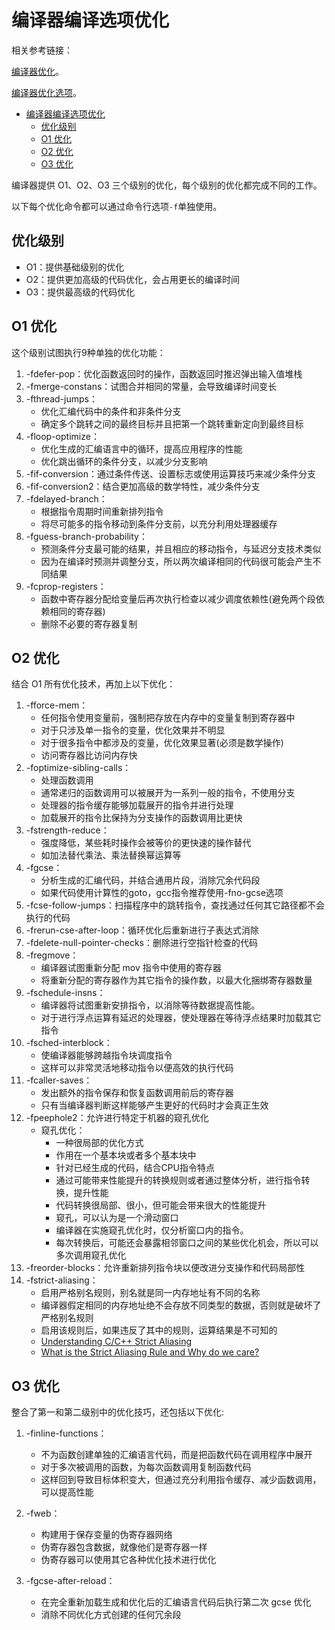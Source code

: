 
# 编译器编译选项优化

相关参考链接：

[编译器优化](https://en.wikipedia.org/wiki/Category:Compiler_optimizations)。

[编译器优化选项](https://gcc.gnu.org/onlinedocs/gcc-12.1.0/gcc/Optimize-Options.html)。

- [编译器编译选项优化](#编译器编译选项优化)
  - [优化级别](#优化级别)
  - [O1 优化](#o1-优化)
  - [O2 优化](#o2-优化)
  - [O3 优化](#o3-优化)

编译器提供 O1、O2、O3 三个级别的优化，每个级别的优化都完成不同的工作。

以下每个优化命令都可以通过命令行选项`-f`单独使用。

## 优化级别

- O1：提供基础级别的优化
- O2：提供更加高级的代码优化，会占用更长的编译时间
- O3：提供最高级的代码优化

## O1 优化

这个级别试图执行9种单独的优化功能：

1. -fdefer-pop：优化函数返回时的操作，函数返回时推迟弹出输入值堆栈
2. -fmerge-constans：试图合并相同的常量，会导致编译时间变长
3. -fthread-jumps：
   - 优化汇编代码中的条件和非条件分支
   - 确定多个跳转之间的最终目标并且把第一个跳转重新定向到最终目标
4. -floop-optimize：
   - 优化生成的汇编语言中的循环，提高应用程序的性能
   - 优化跳出循环的条件分支，以减少分支影响
5. -fif-conversion：通过条件传送、设置标志或使用运算技巧来减少条件分支
6. -fif-conversion2：结合更加高级的数学特性，减少条件分支
7. -fdelayed-branch：
   - 根据指令周期时间重新排列指令
   - 将尽可能多的指令移动到条件分支前，以充分利用处理器缓存
8. -fguess-branch-probability：
   - 预测条件分支最可能的结果，并且相应的移动指令，与延迟分支技术类似
   - 因为在编译时预测并调整分支，所以两次编译相同的代码很可能会产生不同结果
9. -fcprop-registers：
   - 函数中寄存器分配给变量后再次执行检查以减少调度依赖性(避免两个段依赖相同的寄存器)
   - 删除不必要的寄存器复制

## O2 优化

结合 O1 所有优化技术，再加上以下优化：

1. -fforce-mem：
   - 任何指令使用变量前，强制把存放在内存中的变量复制到寄存器中
   - 对于只涉及单一指令的变量，优化效果并不明显
   - 对于很多指令中都涉及的变量，优化效果显著(必须是数学操作)
   - 访问寄存器比访问内存快
2. -foptimize-sibling-calls：
   - 处理函数调用
   - 通常递归的函数调用可以被展开为一系列一般的指令，不使用分支
   - 处理器的指令缓存能够加载展开的指令并进行处理
   - 加载展开的指令比保持为分支操作的函数调用比更快
3. -fstrength-reduce：
   - 强度降低，某些耗时操作会被等价的更快速的操作替代
   - 如加法替代乘法、乘法替换幂运算等
4. -fgcse：
   - 分析生成的汇编代码，并结合通用片段，消除冗余代码段
   - 如果代码使用计算性的goto，gcc指令推荐使用-fno-gcse选项
5. -fcse-follow-jumps：扫描程序中的跳转指令，查找通过任何其它路径都不会执行的代码
6. -frerun-cse-after-loop：循环优化后重新进行子表达式消除
7. -fdelete-null-pointer-checks：删除进行空指针检查的代码
8. -fregmove：
   - 编译器试图重新分配 mov 指令中使用的寄存器
   - 将重新分配的寄存器作为其它指令的操作数，以最大化捆绑寄存器数量
9. -fschedule-insns：
   - 编译器将试图重新安排指令，以消除等待数据提高性能。
   - 对于进行浮点运算有延迟的处理器，使处理器在等待浮点结果时加载其它指令
10. -fsched-interblock：
    - 使编译器能够跨越指令块调度指令
    - 这样可以非常灵活地移动指令以便高效的执行代码
11. -fcaller-saves：
    - 发出额外的指令保存和恢复函数调用前后的寄存器
    - 只有当编译器判断这样能够产生更好的代码时才会真正生效
12. -fpeephole2：允许进行特定于机器的窥孔优化
    - 窥孔优化：
      - 一种很局部的优化方式
      - 作用在一个基本块或者多个基本块中
      - 针对已经生成的代码，结合CPU指令特点
      - 通过可能带来性能提升的转换规则或者通过整体分析，进行指令转换，提升性能
      - 代码转换很局部、很小，但可能会带来很大的性能提升
      - 窥孔，可以认为是一个滑动窗口
      - 编译器在实施窥孔优化时，仅分析窗口内的指令。
      - 每次转换后，可能还会暴露相邻窗口之间的某些优化机会，所以可以多次调用窥孔优化
13. -freorder-blocks：允许重新排列指令块以便改进分支操作和代码局部性
14. -fstrict-aliasing：
    - 启用严格别名规则，别名就是同一内存地址有不同的名称
    - 编译器假定相同的内存地址绝不会存放不同类型的数据，否则就是破坏了严格别名规则
    - 启用该规则后，如果违反了其中的规则，运算结果是不可知的
    - [Understanding C/C++ Strict Aliasing](http://dbp-consulting.com/tutorials/StrictAliasing.html)
    - [What is the Strict Aliasing Rule and Why do we care?](https://gist.github.com/shafik/848ae25ee209f698763cffee272a58f8)

## O3 优化

整合了第一和第二级别中的优化技巧，还包括以下优化:

1. -finline-functions：
   - 不为函数创建单独的汇编语言代码，而是把函数代码在调用程序中展开
   - 对于多次被调用的函数，为每次函数调用复制函数代码
   - 这样回到导致目标体积变大，但通过充分利用指令缓存、减少函数调用，可以提高性能

2. -fweb：
   - 构建用于保存变量的伪寄存器网络
   - 伪寄存器包含数据，就像他们是寄存器一样
   - 伪寄存器可以使用其它各种优化技术进行优化

3. -fgcse-after-reload：
   - 在完全重新加载生成和优化后的汇编语言代码后执行第二次 gcse 优化
   - 消除不同优化方式创建的任何冗余段
